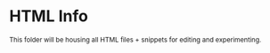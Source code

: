 # HTML Info
<sup> This folder will be housing all HTML files + snippets for editing and experimenting. </sup>
